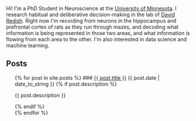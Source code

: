 Hi! I'm a PhD Student in Neuroscience at the 
[University of Minnesota](https://twin-cities.umn.edu/).
I research habitual and deliberative decision-making in the lab of 
[David Redish](http://redishlab.neuroscience.umn.edu/).
Right now I'm recording from neurons in the hippocampus and prefrontal cortex 
of rats as they run through mazes, and decoding what information is being 
represented in those two areas, and what information is flowing from each 
area to the other.
I'm also interested in data science and machine learning.

## Posts

<ul class="posts">
  {% for post in site.posts %}
    ### <a href="{{ post.url }}" title="{{ post.title }}">{{ post.title }}</a>
    <span>{{ post.date | date_to_string }}</span>
    {% if post.description %}
      <p> {{ post.description }} </p>
    {% endif %}
    <br />
  {% endfor %}
</ul>
